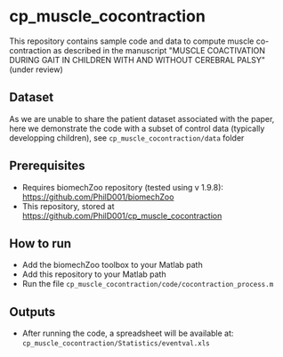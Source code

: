 # cp_muscle_cocontraction

This repository contains sample code and data to compute muscle co-contraction as described in the manuscript "MUSCLE COACTIVATION 
DURING GAIT IN CHILDREN WITH AND WITHOUT CEREBRAL PALSY" (under review)

## Dataset
As we are unable to share the patient dataset associated with the 
paper, here we demonstrate the code with a subset of control data 
(typically developping children), see ``cp_muscle_cocontraction/data`` folder


## Prerequisites
- Requires biomechZoo repository (tested using v 1.9.8): https://github.com/PhilD001/biomechZoo
- This repository, stored at https://github.com/PhilD001/cp_muscle_cocontraction

## How to run
- Add the biomechZoo toolbox to your Matlab path
- Add this repository to your Matlab path
- Run the file ``cp_muscle_cocontraction/code/cocontraction_process.m``

## Outputs
- After running the code, a spreadsheet will be available at:
``cp_muscle_cocontraction/Statistics/eventval.xls``
